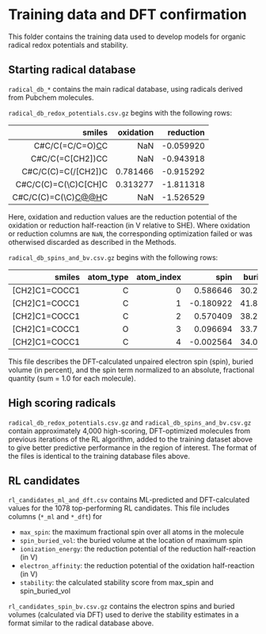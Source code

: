 # Training data and DFT confirmation

This folder contains the training data used to develop models for organic radical redox potentials and stability.

## Starting radical database
`radical_db_*` contains the main radical database, using radicals derived from Pubchem molecules.

`radical_db_redox_potentials.csv.gz` begins with the following rows:

|                       smiles | oxidation | reduction |
|-----------------------------:|----------:|----------:|
| C#C/C(=C/C=O)[C](C)C         | NaN       | -0.059920 |
| C#C/C(=C\[CH2])CC            | NaN       | -0.943918 |
| C#C/C(C)=C(/[CH2])C          | 0.781466  | -0.915292 |
| C#C/C(C)=C(\C)C[CH]C         | 0.313277  | -1.811318 |
| C#C/C(C)=C(\C)[C@@H]([CH2])C | NaN       | -1.526529 |

Here, oxidation and reduction values are the reduction potential of the oxidation or reduction half-reaction (in V relative to SHE). Where oxidation or reduction columns are `NaN`, the corresponding optimization failed or was otherwised discarded as described in the Methods.

`radical_db_spins_and_bv.csv.gz` begins with the following rows:

|        smiles | atom_type | atom_index |      spin | buried_vol | fractional_spin |
|--------------:|----------:|-----------:|----------:|-----------:|----------------:|
| [CH2]C1=COCC1 | C         | 0          | 0.586646  | 30.291542  | 0.405000        |
| [CH2]C1=COCC1 | C         | 1          | -0.180922 | 41.879991  | 0.124902        |
| [CH2]C1=COCC1 | C         | 2          | 0.570409  | 38.252099  | 0.393790        |
| [CH2]C1=COCC1 | O         | 3          | 0.096694  | 33.700549  | 0.066754        |
| [CH2]C1=COCC1 | C         | 4          | -0.002564 | 34.074425  | 0.001770        |

This file describes the DFT-calculated unpaired electron spin (spin), buried volume (in percent), and the spin term normalized to an absolute, fractional quantity (sum = 1.0 for each molecule).


## High scoring radicals

`radical_db_redox_potentials.csv.gz` and `radical_db_spins_and_bv.csv.gz` contain approximately 4,000 high-scoring, DFT-optimized molecules from previous iterations of the RL algorithm, added to the training dataset above to give better predictive performance in the region of interest. The format of the files is identical to the training database files above.


## RL candidates

`rl_candidates_ml_and_dft.csv` contains ML-predicted and DFT-calculated values for the 1078 top-performing RL candidates. This file includes columns (`*_ml` and `*_dft`) for
* `max_spin`: the maximum fractional spin over all atoms in the molecule
* `spin_buried_vol`: the buried volume at the location of maximum spin
* `ionization_energy`: the reduction potential of the reduction half-reaction (in V)
* `electron_affinity`: the reduction potential of the oxidation half-reaction (in V)
* `stability`: the calculated stability score from max_spin and spin_buried_vol

`rl_candidates_spin_bv.csv.gz` contains the electron spins and buried volumes (calculated via DFT) used to derive the stability estimates in a format similar to the radical database above.
